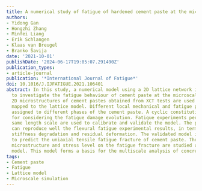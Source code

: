 ```yaml
---
title: A numerical study of fatigue of hardened cement paste at the microscale
authors:
- Yidong Gan
- Hongzhi Zhang
- Minfei Liang
- Erik Schlangen
- Klaas van Breugel
- Branko Šavija
date: '2021-10-01'
publishDate: '2024-06-17T19:05:07.291490Z'
publication_types:
- article-journal
publication: '*International Journal of Fatigue*'
doi: 10.1016/J.IJFATIGUE.2021.106401
abstract: In this study, a numerical model using a 2D lattice network is developed
  to investigate the fatigue behaviour of cement paste at the microscale. Images of
  2D microstructures of cement pastes obtained from XCT tests are used as inputs and
  mapped to the lattice model. Different local mechanical and fatigue properties are
  assigned to different phases of the cement paste. A cyclic constitutive law is proposed
  for considering the fatigue damage evolution. Fatigue experiments performed at the
  same length scale are used to calibrate and validate the model. The proposed model
  can reproduce well the flexural fatigue experimental results, in terms of S-N curve,
  stiffness degradation and residual deformation. The validated model is then used
  to predict the uniaxial tensile fatigue fracture of cement paste. The effects of
  microstructure and stress level on the fatigue fracture are studied using the proposed
  model. This model forms a basis for the multiscale analysis of concrete fatigue.
tags:
- Cement paste
- Fatigue
- Lattice model
- Microscale simulation
---
```

